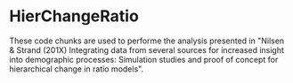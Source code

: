 # HierChangeRatio

These code chunks are used to performe the analysis presented in "Nilsen & Strand (201X) Integrating data from several sources for increased 
insight into demographic processes: Simulation studies and proof of concept for hierarchical change in ratio models". 